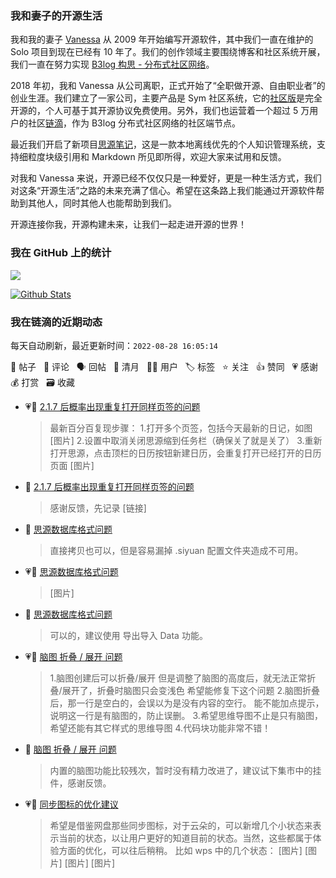 ### 我和妻子的开源生活

我和我的妻子 [Vanessa](https://github.com/Vanessa219) 从 2009 年开始编写开源软件，其中我们一直在维护的 Solo 项目到现在已经有 10 年了。我们的创作领域主要围绕博客和社区系统开展，我们一直在努力实现 [B3log 构思 - 分布式社区网络](https://ld246.com/article/1546941897596)。

2018 年初，我和 Vanessa 从公司离职，正式开始了“全职做开源、自由职业者”的创业生涯。我们建立了一家公司，主要产品是 Sym 社区系统，它的[社区版](https://github.com/88250/symphony)是完全开源的，个人可基于其开源协议免费使用。另外，我们也运营着一个超过 5 万用户的社区[链滴](https://ld246.com)，作为 B3log 分布式社区网络的社区端节点。

最近我们开启了新项目[思源笔记](https://github.com/siyuan-note/siyuan)，这是一款本地离线优先的个人知识管理系统，支持细粒度块级引用和 Markdown 所见即所得，欢迎大家来试用和反馈。

对我和 Vanessa 来说，开源已经不仅仅只是一种爱好，更是一种生活方式，我们对这条“开源生活”之路的未来充满了信心。希望在这条路上我们能通过开源软件帮助到其他人，同时其他人也能帮助到我们。

开源连接你我，开源构建未来，让我们一起走进开源的世界！

### 我在 GitHub 上的统计

<a title="Hits" target="_blank" href="https://github.com/88250/88250"><img src="https://hits.b3log.org/88250/88250.svg"></a>

[![Github Stats](https://github-readme-stats.vercel.app/api?username=88250&theme=tokyonight&show_icons=true)](https://github.com/88250)

<!--events start -->

### 我在链滴的近期动态

每天自动刷新，最近更新时间：`2022-08-28 16:05:14`

📝 帖子 &nbsp; 💬 评论 &nbsp; 🗣 回帖 &nbsp; 🌙 清月 &nbsp; 👨‍💻 用户 &nbsp; 🏷️ 标签 &nbsp; ⭐️ 关注 &nbsp; 👍 赞同 &nbsp; 💗 感谢 &nbsp; 💰 打赏 &nbsp; 🗃 收藏

* 💗💬 [2.1.7 后概率出现重复打开同样页签的问题](https://ld246.com/article/1661391806080/comment/1661668962144#comments)

  > 最新百分百复现步骤： 1.打开多个页签，包括今天最新的日记，如图 [图片] 2.设置中取消关闭思源缩到任务栏（确保关了就是关了） 3.重新打开思源，点击顶栏的日历按钮新建日历，会重复打开已经打开的日历页面 [图片]
* 💬 [2.1.7 后概率出现重复打开同样页签的问题](https://ld246.com/article/1661391806080/comment/1661669332460#comments)

  > 感谢反馈，先记录 [链接]
* 💬 [思源数据库格式问题](https://ld246.com/article/1661658576504/comment/1661663618061#comments)

  > 直接拷贝也可以，但是容易漏掉 .siyuan 配置文件夹造成不可用。
* 💗💬 [思源数据库格式问题](https://ld246.com/article/1661658576504/comment/1661659230121#comments)

  > [图片]
* 💬 [思源数据库格式问题](https://ld246.com/article/1661658576504/comment/1661659075270#comments)

  > 可以的，建议使用 导出导入 Data 功能。
* 💗📝 [脑图 折叠 / 展开 问题](https://ld246.com/article/1661656324072)

  > 1.脑图创建后可以折叠/展开 但是调整了脑图的高度后，就无法正常折叠/展开了，折叠时脑图只会变浅色 希望能修复下这个问题 2.脑图折叠后，那一行是空白的，会误以为是没有内容的空行。 能不能加点提示，说明这一行是有脑图的，防止误删。 3.希望思维导图不止是只有脑图，希望还能有其它样式的思维导图 4.代码块功能非常不错！
* 💬 [脑图 折叠 / 展开 问题](https://ld246.com/article/1661656324072/comment/1661657072375#comments)

  > 内置的脑图功能比较残次，暂时没有精力改进了，建议试下集市中的挂件，感谢反馈。
* 💗💬 [同步图标的优化建议](https://ld246.com/article/1661651176729/comment/1661651735177#comments)

  > 希望是借鉴网盘那些同步图标，对于云朵的，可以新增几个小状态来表示当前的状态，以让用户更好的知道目前的状态。当然，这些都属于体验方面的优化，可以往后稍稍。 比如 wps 中的几个状态： [图片] [图片] [图片] [图片]


<!--events end -->
